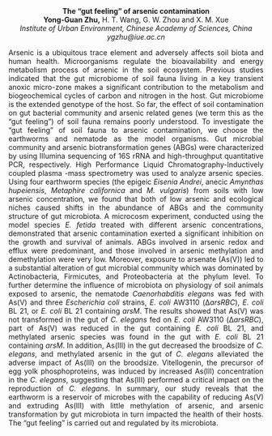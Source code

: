 <center><strong>The “gut feeling” of arsenic contamination </strong>

<center><strong>Yong-Guan Zhu,</strong> H. T. Wang, G. W. Zhou and X. M. Xue

<center><i>Institute of Urban Environment, Chinese Academy of Sciences, China</i>

<center><i>ygzhu@iue.ac.cn</i>

<p style="text-align:justify">Arsenic is a ubiquitous trace element and adversely affects soil biota
and human health. Microorganisms regulate the bioavailability and energy
metabolism process of arsenic in the soil ecosystem. Previous studies
indicated that the gut microbiome of soil fauna living in a key
transient anoxic micro-zone makes a significant contribution to the
metabolism and biogeochemical cycles of carbon and nitrogen in the host.
Gut microbiome is the extended genotype of the host. So far, the effect
of soil contamination on gut bacterial community and arsenic related
genes (we term this as the “gut feeling”) of soil fauna remains poorly
understood. To investigate the “gut feeling” of soil fauna to arsenic
contamination, we choose the earthworms and nematode as the model
organisms. Gut microbial community and arsenic biotransformation genes
(ABGs) were characterized by using Illumina sequencing of 16S rRNA and
high-throughput quantitative PCR, respectively. High Performance Liquid
Chromatography-Inductively coupled plasma -mass spectrometry was used to
analyze arsenic species. Using four earthworm species (the epigeic
<i>Eisenia Andrei</i>, anecic <i>Amynthas hupeiensis</i>, <i>Metaphire californica</i> and <i>M. vulgaris</i>) from soils with low
arsenic concentration, we found that both of low arsenic and ecological
niches caused shifts in the abundance of ABGs and the community
structure of gut microbiota. A microcosm experiment, conducted using the
model species <i>E. fetida</i> treated with different arsenic concentrations,
demonstrated that arsenic contamination exerted a significant inhibition
on the growth and survival of animals. ABGs involved in arsenic redox
and efflux were predominant, and those involved in arsenic methylation
and demethylation were very low. Moreover, exposure to arsenate (As(V))
led to a substantial alteration of gut microbial community which was
dominated by Actinobacteria, Firmicutes, and Proteobacteria at the
phylum level. To further determine the influence of microbiota on
physiology of soil animals exposed to arsenic, the nematode
<i>Caenorhabditis elegans</i> was fed with As(V) and three <i>Escherichia coli</i>
strains, <i>E. coli</i> AW3110 (Δ<i>arsRBC</i>), <i>E.
coli</i> BL 21</i>,</i> or <i>E. coli</i> BL 21 containing <i>arsM</i>. The results showed
that As(V) was not transformed in the gut of <i>C. elegans</i> fed on <i>E.
coli</i> AW3110 (Δ<i>arsRBC</i>), part of As(V) was reduced in the gut
containing <i>E. coli</i> BL 21, and methylated arsenic species was found in
the gut with <i>E. coli</i> BL 21 containing <i>arsM</i>. In addition, As(III) in
the gut decreased the broodsize of <i>C. elegans</i>, and methylated arsenic
in the gut of <i>C. elegans</i> alleviated the adverse impact of As(III) on
the broodsize. Vitellogenin, the precursor of egg yolk phosphoproteins,
was induced by increased As(III) concentration in the <i>C. elegans</i>,
suggesting that As(III) performed a critical impact on the reproduction
of <i>C. elegans</i>. In summary, our study reveals that the earthworm is a
reservoir of microbes with the capability of reducing As(V) and
extruding As(III) with little methylation of arsenic, and arsenic
transformation by gut microbiota in turn impacted the health of their
hosts. The “gut feeling” is carried out and regulated by its microbiota.
